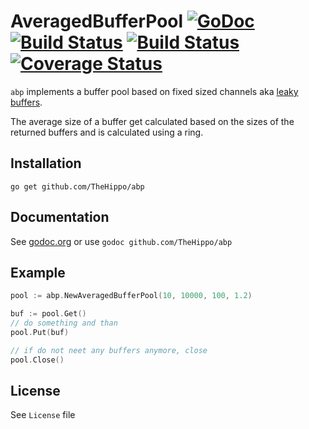 # AveragedBufferPool [![GoDoc](https://godoc.org/github.com/TheHippo/abp?status.png)](https://godoc.org/github.com/TheHippo/abp) [![Build Status](https://travis-ci.org/TheHippo/abp.svg?branch=master)](https://travis-ci.org/TheHippo/abp) [![Build Status](https://drone.io/github.com/TheHippo/abp/status.png)](https://drone.io/github.com/TheHippo/abp/latest) [![Coverage Status](https://coveralls.io/repos/TheHippo/abp/badge.svg?branch=master&service=github)](https://coveralls.io/github/TheHippo/abp?branch=master)

`abp` implements a buffer pool based on fixed sized channels aka [leaky buffers](http://golang.org/doc/effective_go.html#leaky_buffer).

The average size of a buffer get calculated based on the sizes of the returned buffers and is calculated using a ring.

## Installation

`go get github.com/TheHippo/abp`

## Documentation

See [godoc.org](http://godoc.org/github.com/TheHippo/abp) or use `godoc github.com/TheHippo/abp`

## Example

```go
pool := abp.NewAveragedBufferPool(10, 10000, 100, 1.2)

buf := pool.Get()
// do something and than
pool.Put(buf)

// if do not neet any buffers anymore, close
pool.Close()
```

## License

See `License` file
